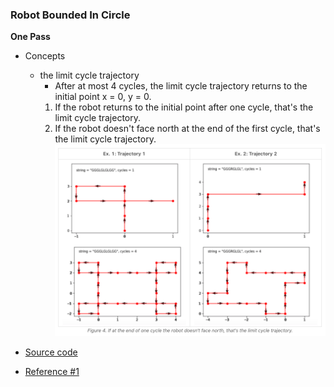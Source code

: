 ### Robot Bounded In Circle
**One Pass**
- Concepts
    - the limit cycle trajectory
        - After at most 4 cycles, the limit cycle trajectory returns to the initial point x = 0, y = 0. 
        1. If the robot returns to the initial point after one cycle, that's the limit cycle trajectory.
        2. If the robot doesn't face north at the end of the first cycle, that's the limit cycle trajectory.
![trajectory](images/Trajectory.png)

- [Source code](source/)
- [Reference #1]()